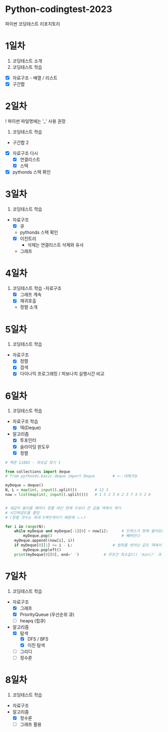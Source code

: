 # Python-codingtest-2023
파이썬 코딩테스트 리포지토리

# 1일차
1. 코딩테스트 소개
2. 코딩테스트 학습
  - [x] 자료구조 - 배열 / 리스트
  - [x] 구간합
  
# 2일차
! 파이썬 파일명에는 '_' 사용 권장

1. 코딩테스트 학습
  - 구간합 2
  - [x] 자료구조 다시
    - [x] 연결리스트
    - [x] 스택
  - [x] pythonds 스택 확인

# 3일차
 1. 코딩테스트 학습
  - 자료구조
    - [x] 큐
    - pythonds 스택 확인
    - [x] 이진트리
      - 삭제는 연결리스트 삭제와 유사
    - 그래프

  # 4일차
1. 코딩테스트 학습
  -자료구조
    - [x] 그래프 계속
    - [x] 재귀호출
    - 정렬 소개

# 5일차
1. 코딩테스트 학습
  - 자료구조
    - [x] 정렬
    - [x] 검색
    - [x] 다이나믹 프로그래밍 / 피보나치 실행시간 비교

# 6일차
1. 코딩테스트 학습
  - 자료구조 학습
    - [x] 덱(Deque)
  - 알고리즘
    - [x] 투포인터
    - [x] 슬라이딩 윈도우
    - [x] 정렬

```python
# 백준 11003 - 최솟값 찾기 1

from collections import deque
# from pythonds.basic.deque import Deque        # <--대체가능

myDeque = deque()
N, L = map(int, input().split())        # 12 3
now = list(map(int, input().split()))   # 1 5 2 3 6 2 3 7 3 5 2 6


# 새값이 들어올 때마다 정렬 대신 현재 수보다 큰 값을 덱에서 제거
# 시간복잡도를 줄임
# (정렬 갯수는 최대 5백만개이기 때문에 ㄴㄴ)

for i in range(N):
    while myDeque and myDeque[-1][0] > now[i]:      # 인덱스가 현재 들어있는 값보다 크면 
        myDeque.pop()                               # 빼버린다
    myDeque.append((now[i], i))
    if myDeque[0][1] <= i - L:                  # 범위를 벗어난 값도 덱에서 제거
        myDeque.popleft()
    print(myDeque[0][0], end=' ')           # 무조건 최소값((( 'min()' 과 동일)))
```

# 7일차
1. 코딩테스트 학습
  - 자료구조
    - [x] 그래프
    - [x] PriorityQueue (우선순위 큐)
    - [ ] heapq (힙큐)
  - 알고리즘
    - [x] 탐색
      - [x] DFS / BFS
      - [x] 이진 탐색
    - [ ] 그리디
    - [ ] 정수론

# 8일차
1. 코딩테스트 학습
  - 자료구조
  - 알고리즘
    - [x] 정수론
    - [ ] 그래프 활용